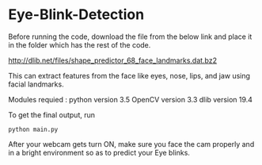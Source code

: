 # Eye-Blink-Detection

Before running the code, download the file from the below link and place it in the folder which has the rest of the code.

http://dlib.net/files/shape_predictor_68_face_landmarks.dat.bz2

This can extract features from the face like eyes, nose, lips, and jaw using facial landmarks.


Modules requied :
  python version 3.5
  OpenCV version 3.3
  dlib version 19.4
  
To get the final output, run 
```
python main.py
``` 

After your webcam gets turn ON, make sure you face the cam properly and in a bright environment so as to predict your Eye blinks.
